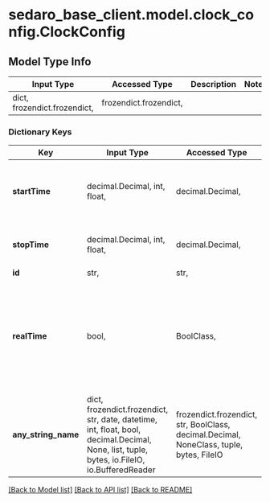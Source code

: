 # sedaro_base_client.model.clock_config.ClockConfig

## Model Type Info
Input Type | Accessed Type | Description | Notes
------------ | ------------- | ------------- | -------------
dict, frozendict.frozendict,  | frozendict.frozendict,  |  | 

### Dictionary Keys
Key | Input Type | Accessed Type | Description | Notes
------------ | ------------- | ------------- | ------------- | -------------
**startTime** | decimal.Decimal, int, float,  | decimal.Decimal,  | The time at which the simulation begins simulating from. | 
**stopTime** | decimal.Decimal, int, float,  | decimal.Decimal,  | The time at which the simulation completes. | 
**id** | str,  | str,  |  | [optional] 
**realTime** | bool,  | BoolClass,  | If true, the simulation will run faster than real-time up to current wall time and then step in sync with wall time. | [optional] if omitted the server will use the default value of False
**any_string_name** | dict, frozendict.frozendict, str, date, datetime, int, float, bool, decimal.Decimal, None, list, tuple, bytes, io.FileIO, io.BufferedReader | frozendict.frozendict, str, BoolClass, decimal.Decimal, NoneClass, tuple, bytes, FileIO | any string name can be used but the value must be the correct type | [optional]

[[Back to Model list]](../../README.md#documentation-for-models) [[Back to API list]](../../README.md#documentation-for-api-endpoints) [[Back to README]](../../README.md)

